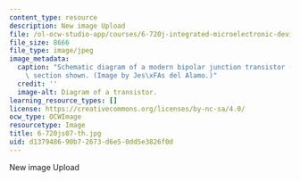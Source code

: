 ```yaml
---
content_type: resource
description: New image Upload
file: /ol-ocw-studio-app/courses/6-720j-integrated-microelectronic-devices-spring-2007/d137948690b72673d6e50dd5e3826f0d_6-720js07-th.jpg
file_size: 8666
file_type: image/jpeg
image_metadata:
  caption: "Schematic diagram of a modern bipolar junction transistor (BJT): cross\
    \ section shown. (Image by Jes\xFAs del Alamo.)"
  credit: ''
  image-alt: Diagram of a transistor.
learning_resource_types: []
license: https://creativecommons.org/licenses/by-nc-sa/4.0/
ocw_type: OCWImage
resourcetype: Image
title: 6-720js07-th.jpg
uid: d1379486-90b7-2673-d6e5-0dd5e3826f0d
---
```

New image Upload